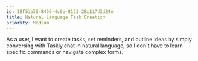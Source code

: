 ```yaml
---
id: 18f51a70-8456-4c6e-8123-28c117d3d24e
title: Natural Language Task Creation
priority: Medium
---
```

As a user, I want to create tasks, set reminders, and outline ideas by simply conversing with Taskly.chat in natural language, so I don't have to learn specific commands or navigate complex forms.
